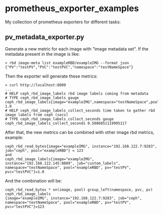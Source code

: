 # prometheus_exporter_examples

My collection of prometheus exporters for different tasks:

## pv_metadata_exporter.py

Generate a new metric for each image with "image metadata set".
If the metadata present in the image is like:

    > rbd image-meta list exampleRBD/exampleIMG --format json
    {"PV":"testPV","PVC":"testPVC","namespace":"testNameSpace"}

Then the exporter will generate these metrics:

    > curl http://localhost:8089
    ...
    # HELP ceph_rbd_image_labels rbd image labels coming from metadata
    # TYPE ceph_rbd_image_labels gauge
    ceph_rbd_image_labels{image="exampleIMG",namespace="testNameSpace",pool="exampleRBD",pv="testPV",pvc="testPVC"} 1.0
    # HELP ceph_rbd_image_labels_collect_seconds time taken to gather rbd image labels from ceph (secs)
    # TYPE ceph_rbd_image_labels_collect_seconds gauge
    ceph_rbd_image_labels_collect_seconds 0.5086851119995117

After that, the new metrics can be combined with other image rbd metrics, example:

    ceph_rbd_read_bytes{image="exampleIMG", instance="192.168.122.7:9283", job="ceph", pool="exampleRBD"} = 123
    and
    ceph_rbd_image_labels{image="exampleIMG", instance="192.168.122.145:8089", job="custom_labels", namespace="testNameSpace", pool="exampleRBD", pv="testPV", pvc="testPVC"}=1.0

And the combination will be:

    ceph_rbd_read_bytes * on(image, pool) group_left(namespace, pvc, pv) ceph_rbd_image_labels
    {image="exampleIMG", instance="192.168.122.7:9283", job="ceph", namespace="testNameSpace", pool="exampleRBD", pv="testPV", pvc="testPVC"}=123

